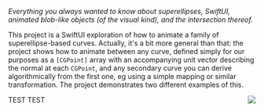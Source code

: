 *Everything you always wanted to know about superellipses, SwiftUI, animated blob-like objects (of the visual kind), and the intersection thereof.*

This project is a SwiftUI exploration of how to animate a family of superellipse-based curves. Actually, it's a bit more general than that: the project shows how to animate between any curve, defined simply for our purposes as a `[CGPoint]` array with an accompanying unit vector describing the normal at each `CGPoint`, and any secondary curve you can derive algorithmically from the first one, eg using a simple mapping or similar transformation. The project demonstrates two different examples of this.

<img align="right" src="README_resources/Delta-unsmoothed:fixed_5.gif">

TEST TEST

<!-- width="640"> ->

`BezierBlobs` runs on both iPhone and the iPad. The user experience at present is somewhat better on iPad, due to some unresolved issues that occur when changing orientation between landscape and portrait on the phone. To be fixed ...

Enjoy!
